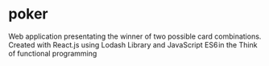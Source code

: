 # poker

Web application presentating the winner of two possible card combinations.
Created with React.js using Lodash Library and JavaScript ES6 in the Think
of functional programming
